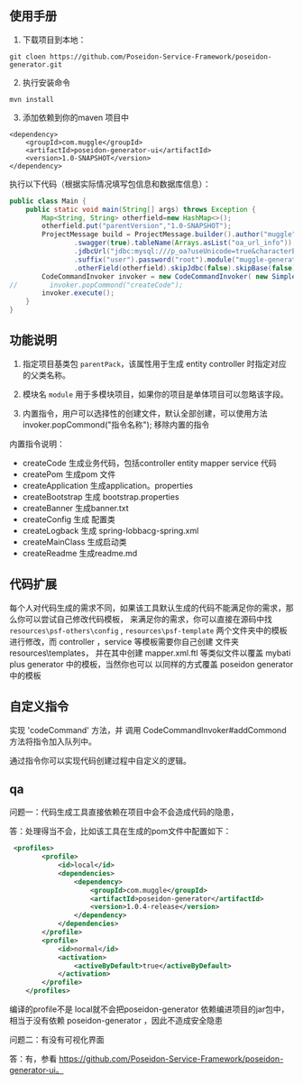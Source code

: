 ## 使用手册

1. 下载项目到本地：
```shell script
git cloen https://github.com/Poseidon-Service-Framework/poseidon-generator.git
```

2. 执行安装命令

```shell script
mvn install
```
3. 添加依赖到你的maven 项目中

```shell script
<dependency>
    <groupId>com.muggle</groupId>
    <artifactId>poseidon-generator-ui</artifactId>
    <version>1.0-SNAPSHOT</version>
</dependency>
```

执行以下代码（根据实际情况填写包信息和数据库信息）：

```java
public class Main {
    public static void main(String[] args) throws Exception {
        Map<String, String> otherfield=new HashMap<>();
        otherfield.put("parentVersion","1.0-SNAPSHOT");
        ProjectMessage build = ProjectMessage.builder().author("muggle").driver("com.mysql.jdbc.Driver").username("root")
                .swagger(true).tableName(Arrays.asList("oa_url_info")).parentPack("com.muggle.base")
                .jdbcUrl("jdbc:mysql:///p_oa?useUnicode=true&characterEncoding=utf8&serverTimezone=UTC")
                .suffix("user").password("root").module("muggle-generator").projectPackage("com.muggle")
                .otherField(otherfield).skipJdbc(false).skipBase(false).skipConfig(false).build();
        CodeCommandInvoker invoker = new CodeCommandInvoker( new SimpleCodeGenerator(build));
//        invoker.popCommond("createCode");
        invoker.execute();
    }
}
```
## 功能说明
1. 指定项目基类包 `parentPack`，该属性用于生成 entity controller 时指定对应的父类名称。

2. 模块名 `module` 用于多模块项目，如果你的项目是单体项目可以忽略该字段。

3. 内置指令，用户可以选择性的创建文件，默认全部创建，可以使用方法invoker.popCommond("指令名称"); 移除内置的指令

内置指令说明：

- createCode 生成业务代码，包括controller entity mapper service 代码
- createPom 生成pom 文件
- createApplication 生成application。properties
- createBootstrap 生成 bootstrap.properties
- createBanner 生成banner.txt
- createConfig 生成 配置类
- createLogback 生成 spring-lobbacg-spring.xml
- createMainClass 生成启动类
- createReadme 生成readme.md

## 代码扩展

每个人对代码生成的需求不同，如果该工具默认生成的代码不能满足你的需求，那么你可以尝试自己修改代码模板，
来满足你的需求，你可以直接在源码中找 `resources\psf-others\config` , `resources\psf-template` 
两个文件夹中的模板进行修改，而 controller ，service 等模板需要你自己创建 文件夹 resources\templates，
并在其中创建 mapper.xml.ftl 等类似文件以覆盖 mybati plus generator 中的模板，当然你也可以 以同样的方式覆盖
poseidon generator 中的模板

## 自定义指令

实现 'codeCommand' 方法，并 调用 CodeCommandInvoker#addCommond 方法将指令加入队列中。

通过指令你可以实现代码创建过程中自定义的逻辑。

## qa
问题一：代码生成工具直接依赖在项目中会不会造成代码的隐患，

答：处理得当不会，比如该工具在生成的pom文件中配置如下：

```xml
 <profiles>
        <profile>
            <id>local</id>
            <dependencies>
                <dependency>
                    <groupId>com.muggle</groupId>
                    <artifactId>poseidon-generator</artifactId>
                    <version>1.0.4-release</version>
                </dependency>
            </dependencies>
        </profile>
        <profile>
            <id>normal</id>
            <activation>
                <activeByDefault>true</activeByDefault>
            </activation>
        </profile>
    </profiles>
```
编译的profile不是 local就不会把poseidon-generator 依赖编进项目的jar包中，相当于没有依赖 poseidon-generator ，因此不造成安全隐患

问题二：有没有可视化界面

答：有，参看 https://github.com/Poseidon-Service-Framework/poseidon-generator-ui。